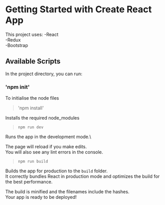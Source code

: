 # Getting Started with Create React App

This project uses:
-React   
-Redux   
-Bootstrap
## Available Scripts

In the project directory, you can run:
### 'npm init'  

To initialise the node files


>'npm install'  

Installs the required node_modules  


>`npm run dev`

Runs the app in the development mode.\


The page will reload if you make edits.\
You will also see any lint errors in the console.



>`npm run build`

Builds the app for production to the `build` folder.\
It correctly bundles React in production mode and optimizes the build for the best performance.

The build is minified and the filenames include the hashes.\
Your app is ready to be deployed!

